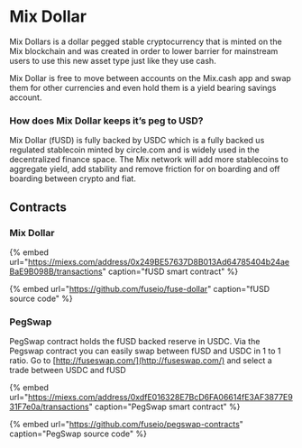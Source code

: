 # Mix Dollar

Mix Dollars is a dollar pegged stable cryptocurrency that is minted on the Mix blockchain and was created in order to lower barrier for mainstream users to use this new asset type just like they use cash.

Mix Dollar is free to move between accounts on the Mix.cash app and swap them for other currencies and even hold them is a yield bearing savings account.

### How does Mix Dollar keeps it’s peg to USD?

Mix Dollar \(fUSD\) is fully backed by USDC which is a fully backed us regulated stablecoin minted by circle.com and is widely used in the decentralized finance space. The Mix network will add more stablecoins to aggregate yield, add stability and remove friction for on boarding and off boarding between crypto and fiat. 

## Contracts

### Mix Dollar

{% embed url="https://miexs.com/address/0x249BE57637D8B013Ad64785404b24aeBaE9B098B/transactions" caption="fUSD smart contract" %}

{% embed url="https://github.com/fuseio/fuse-dollar" caption="fUSD source code" %}

### PegSwap

PegSwap contract holds the fUSD backed reserve in USDC. Via the Pegswap contract you can easily swap between fUSD and USDC in 1 to 1 ratio. Go to [http://fuseswap.com/](http://fuseswap.com/) and select a trade between USDC and fUSD

{% embed url="https://miexs.com/address/0xdfE016328E7BcD6FA06614fE3AF3877E931F7e0a/transactions" caption="PegSwap smart contract" %}

{% embed url="https://github.com/fuseio/pegswap-contracts" caption="PegSwap source code" %}







